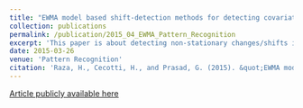 ```yaml
---
title: "EWMA model based shift-detection methods for detecting covariate shifts in non-stationary environments"
collection: publications
permalink: /publication/2015_04_EWMA_Pattern_Recognition
excerpt: 'This paper is about detecting non-stationary changes/shifts in streaming data.'
date: 2015-03-26
venue: 'Pattern Recognition'
citation: 'Raza, H., Cecotti, H., and Prasad, G. (2015). &quot;EWMA model based shift-detection methods for detecting covariate shifts in non-stationary environments&quot; <i>Pattern Recognition 2015</i>. 48(3), pp 659-669.'
---
```



[Article publicly available here](https://www.sciencedirect.com/science/article/pii/S0031320314002878)